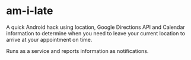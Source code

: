 am-i-late
=========

A quick Android hack using location, Google Directions API and Calendar information to determine when you need to leave your current location to arrive at your appointment on time.

Runs as a service and reports information as notifications.
